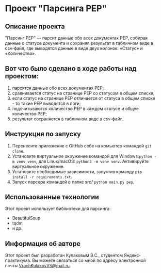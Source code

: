 # Проект "Парсинга PEP"

## Описание проекта
"Парсинг PEP" — парсит данные обо всех документах PEP, собирая данные о статусе документа и сохраняя результат в табличном виде в csv-файл, где выводятся данные в виде двух колонок: «Статус» и «Количество».

## Вот что было сделано в ходе работы над проектом:
1. парсятся данные обо всех документах PEP;
2. сравнивается статус на странице PEP со статусом в общем списке;
3. если статус на странице PEP отличается от статуса в общем списке - то такие PEP выводятся в логи;
4. подсчитываются количество PEP в каждом статусе и общее количество PEP;
5. результат сохраняется в табличном виде в csv-файл.

## Инструкция по запуску
1. Перенесите приложение с GitHub себе на комьютер командой `git clone`.
2. Установите виртуальное окружение командой для Windows:`python -m venv venv`, для Linux/macOS: `python3 -m venv venv`. Активируйте виртуальное окружение.
3. Установите необходимые зависимости, запустив команду `pip install -r requirements.txt`.
4. Запуск парсера командой в папке src/ `python main.py pep`.

## Использованные технологии
Этот проект использует библиотеки для парсинга:
- BeautifulSoup
- tqdm
- и др.

## Информация об авторе
Этот проект был разработан Кулаковым В.С., студентом Яндекс-практикума. Вы можете связаться со мной по адресу электронной почты VrachKulakovVS@mail.ru.
